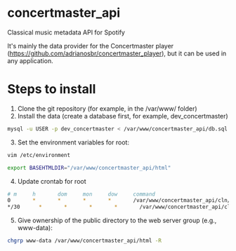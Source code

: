 # concertmaster_api
Classical music metadata API for Spotify

It's mainly the data provider for the Concertmaster player (https://github.com/adrianosbr/concertmaster_player), but it can be used in any application.

# Steps to install

1. Clone the git repository (for example, in the /var/www/ folder)
2. Install the data (create a database first, for example, dev_concertmaster)

```bash
mysql -u USER -p dev_concertmaster < /var/www/concertmaster_api/db.sql
```

3. Set the environment variables for root:

```bash
vim /etc/environment
```

```bash
export BASEHTMLDIR="/var/www/concertmaster_api/html"
```

4. Update crontab for root

```bash
# m     h       dom     mon     dow     command
0       *       *       *       *       /var/www/concertmaster_api/cln/db.sh
*/30      *       *       *       *       /var/www/concertmaster_api/cln/user.sh
```

5. Give ownership of the public directory to the web server group (e.g., www-data):

```bash
chgrp www-data /var/www/concertmaster_api/html -R
```